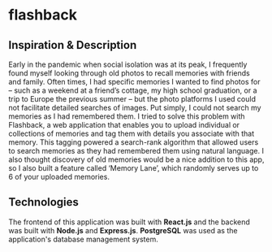 # flashback

## Inspiration & Description
Early in the pandemic when social isolation was at its peak, I frequently found myself looking through old photos to recall memories with friends and family. Often times, I had specific memories I wanted to find photos for – such as a weekend at a friend’s cottage, my high school graduation, or a trip to Europe the previous summer – but the photo platforms I used could not facilitate detailed searches of images. Put simply, I could not search my memories as I had remembered them. I tried to solve this problem with Flashback, a web application that enables you to upload individual or collections of memories and tag them with details you associate with that memory. This tagging powered a search-rank algorithm that allowed users to search memories as they had remembered them using natural language. I also thought discovery of old memories would be a nice addition to this app, so I also built a feature called ‘Memory Lane’, which randomly serves up to 6 of your uploaded memories.

## Technologies
The frontend of this application was built with **React.js** and the backend was built with **Node.js** and **Express.js**. **PostgreSQL** was used as the application's database management system.
